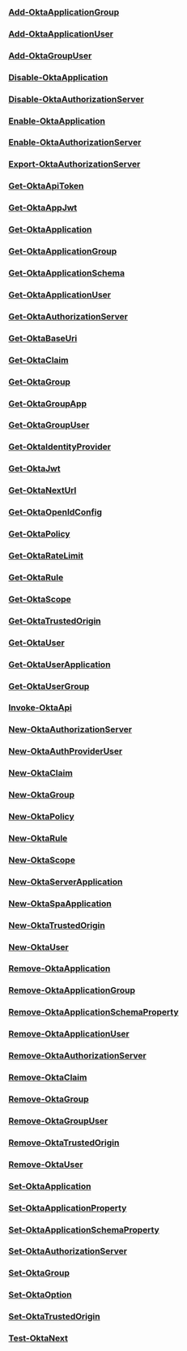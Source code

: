 ### [Add-OktaApplicationGroup](Add-OktaApplicationGroup.md)

### [Add-OktaApplicationUser](Add-OktaApplicationUser.md)

### [Add-OktaGroupUser](Add-OktaGroupUser.md)

### [Disable-OktaApplication](Disable-OktaApplication.md)

### [Disable-OktaAuthorizationServer](Disable-OktaAuthorizationServer.md)

### [Enable-OktaApplication](Enable-OktaApplication.md)

### [Enable-OktaAuthorizationServer](Enable-OktaAuthorizationServer.md)

### [Export-OktaAuthorizationServer](Export-OktaAuthorizationServer.md)

### [Get-OktaApiToken](Get-OktaApiToken.md)

### [Get-OktaAppJwt](Get-OktaAppJwt.md)

### [Get-OktaApplication](Get-OktaApplication.md)

### [Get-OktaApplicationGroup](Get-OktaApplicationGroup.md)

### [Get-OktaApplicationSchema](Get-OktaApplicationSchema.md)

### [Get-OktaApplicationUser](Get-OktaApplicationUser.md)

### [Get-OktaAuthorizationServer](Get-OktaAuthorizationServer.md)

### [Get-OktaBaseUri](Get-OktaBaseUri.md)

### [Get-OktaClaim](Get-OktaClaim.md)

### [Get-OktaGroup](Get-OktaGroup.md)

### [Get-OktaGroupApp](Get-OktaGroupApp.md)

### [Get-OktaGroupUser](Get-OktaGroupUser.md)

### [Get-OktaIdentityProvider](Get-OktaIdentityProvider.md)

### [Get-OktaJwt](Get-OktaJwt.md)

### [Get-OktaNextUrl](Get-OktaNextUrl.md)

### [Get-OktaOpenIdConfig](Get-OktaOpenIdConfig.md)

### [Get-OktaPolicy](Get-OktaPolicy.md)

### [Get-OktaRateLimit](Get-OktaRateLimit.md)

### [Get-OktaRule](Get-OktaRule.md)

### [Get-OktaScope](Get-OktaScope.md)

### [Get-OktaTrustedOrigin](Get-OktaTrustedOrigin.md)

### [Get-OktaUser](Get-OktaUser.md)

### [Get-OktaUserApplication](Get-OktaUserApplication.md)

### [Get-OktaUserGroup](Get-OktaUserGroup.md)

### [Invoke-OktaApi](Invoke-OktaApi.md)

### [New-OktaAuthorizationServer](New-OktaAuthorizationServer.md)

### [New-OktaAuthProviderUser](New-OktaAuthProviderUser.md)

### [New-OktaClaim](New-OktaClaim.md)

### [New-OktaGroup](New-OktaGroup.md)

### [New-OktaPolicy](New-OktaPolicy.md)

### [New-OktaRule](New-OktaRule.md)

### [New-OktaScope](New-OktaScope.md)

### [New-OktaServerApplication](New-OktaServerApplication.md)

### [New-OktaSpaApplication](New-OktaSpaApplication.md)

### [New-OktaTrustedOrigin](New-OktaTrustedOrigin.md)

### [New-OktaUser](New-OktaUser.md)

### [Remove-OktaApplication](Remove-OktaApplication.md)

### [Remove-OktaApplicationGroup](Remove-OktaApplicationGroup.md)

### [Remove-OktaApplicationSchemaProperty](Remove-OktaApplicationSchemaProperty.md)

### [Remove-OktaApplicationUser](Remove-OktaApplicationUser.md)

### [Remove-OktaAuthorizationServer](Remove-OktaAuthorizationServer.md)

### [Remove-OktaClaim](Remove-OktaClaim.md)

### [Remove-OktaGroup](Remove-OktaGroup.md)

### [Remove-OktaGroupUser](Remove-OktaGroupUser.md)

### [Remove-OktaTrustedOrigin](Remove-OktaTrustedOrigin.md)

### [Remove-OktaUser](Remove-OktaUser.md)

### [Set-OktaApplication](Set-OktaApplication.md)

### [Set-OktaApplicationProperty](Set-OktaApplicationProperty.md)

### [Set-OktaApplicationSchemaProperty](Set-OktaApplicationSchemaProperty.md)

### [Set-OktaAuthorizationServer](Set-OktaAuthorizationServer.md)

### [Set-OktaGroup](Set-OktaGroup.md)

### [Set-OktaOption](Set-OktaOption.md)

### [Set-OktaTrustedOrigin](Set-OktaTrustedOrigin.md)

### [Test-OktaNext](Test-OktaNext.md)


